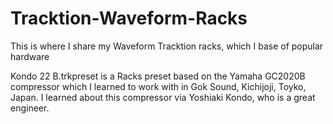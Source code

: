 # Tracktion-Waveform-Racks
This is where I share my Waveform Tracktion racks, which I base of popular hardware

Kondo 22 B.trkpreset is a Racks preset based on the Yamaha GC2020B compressor which I learned to work with in 
Gok Sound, Kichijoji, Toyko, Japan. I learned about this compressor via Yoshiaki Kondo, who is a great engineer.

